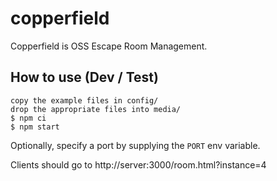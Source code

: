 # copperfield
Copperfield is OSS Escape Room Management.

## How to use (Dev / Test)

```
copy the example files in config/
drop the appropriate files into media/
$ npm ci
$ npm start
```

Optionally, specify a port by supplying the `PORT` env variable.

Clients should go to http://server:3000/room.html?instance=4